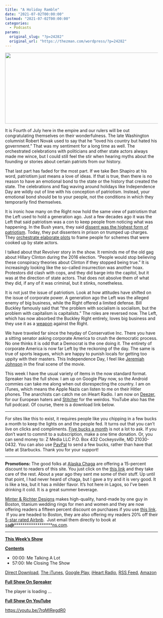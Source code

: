 ```yaml
---
title: "A Holiday Ramble"
date: "2021-07-02T00:00:00"
lastmod: "2021-07-02T00:00:00"
categories:
  - Podcasts
params:
  original_slug: "?p=24282"
  original_url: "https://thezman.com/wordpress/?p=24282"
---
```


[<img
src="http://thezman.com/wordpress/wp-content/uploads/2018/01/Power-Hour.png"
decoding="async" width="600" height="233" />](http://thezman.com/wordpress/wp-content/uploads/2018/01/Power-Hour.png)

It is Fourth of July here in the empire and our rulers will be out
congratulating themselves on their wonderfulness. The late Washington
columnist Robert Novak used to say that he “loved his country but hated
his government.” That was my sentiment for a long time as well. The
orchestrated celebrations with politicians and other state actors always
made me wince, but I could still feel the stir when hearing myths about
the founding or stories about certain patriots from our history.

That last part has faded for the most part. If we take Ben Shapiro at
his word, patriotism just means a love of ideas. If that is true, then
there is no reason to have an emotional bond to the state or the history
that created the state. The celebrations and flag waving around holidays
like Independence Day are wildly out of line with his conception of
patriotism. Instead, your emotional bond should be to your people, not
the conditions in which they temporarily find themselves.

It is ironic how many on the Right now hold the same view of patriotism
that the Left used to hold a generation ago. Just a few decades ago it
was the Left that said patriotism was a con to keep people from noticing
what was happening. In the Bush years, they said
<a href="https://archive.is/fmg2L" rel="noopener"
target="_blank">dissent was the highest form of patriotism</a>. Today,
they put dissenters in prison on trumped up charges. They <a
href="https://www.revolver.news/2021/06/stewart-rhodes-oath-keepers-missing-link-fbi-unindicted-co-conspirator/"
rel="noopener" target="_blank">orchestrate elaborate plots</a> to frame
people for schemes that were cooked up by state actors.

I talked about that Revolver story in the show. It reminds me of the old
gag about Hillary Clinton during the 2016 election. “People would stop
believing these conspiracy theories about Clinton if they stopped being
true.” It is increasingly looking like the so-called insurrection was
another hoax. Protestors did clash with cops, and they did barge into
the capitol, but it was at the direction of state actors. That does not
absolve them of what they did, if any of it was criminal, but it stinks,
nonetheless.

It is not just the issue of patriotism. Look at how attitudes have
shifted on the issue of corporate power. A generation ago the Left was
the alleged enemy of big business, while the Right offered a limited
defense. Bill Buckley famously said that “the problem with socialism is
socialism, but the problem with capitalism is capitalists.” The roles
are reversed now. The Left, which has now absorbed the Buckley Right
entirely, loves big business and they use it as a <a
href="https://www.breitbart.com/clips/2021/07/01/manchin-when-corporate-america-pushes-back-the-legislatures-will-do-the-right-thing-on-voting-laws/"
rel="noopener" target="_blank">weapon</a> against the Right.

We have traveled far since the heyday of Conservative Inc. There you
have a sitting senator asking corporate America to crush the democratic
process. No one thinks it is odd that a Democrat is the one doing it.
The entirety of corporate America is now far Left by the reckoning of
the day. The same is true of sports leagues, which are happy to punish
locals for getting too uppity with their masters. This Independence Day,
I feel like <a href="https://youtu.be/95ND_fwX2fM" rel="noopener"
target="_blank">Jeremiah Johnson</a> in the final scene of the movie.

This week I have the usual variety of items in the now standard format.
Spreaker has the full show. I am up on Google Play now, so the Android
commies can take me along when out disrespecting the country. I am on
iTunes, which means the Apple Nazis can listen to me on their Hitler
phones. The anarchists can catch me on iHeart Radio. I am now on
<a href="https://www.deezer.com/show/623032" rel="noopener noreferrer"
target="_blank">Deezer</a>, for our European haters and <a
href="https://www.stitcher.com/podcast/the-z-blog-power-hour?refid=stpr"
rel="noopener noreferrer" target="_blank">Stitcher</a> for the weirdos.
YouTube also has the full podcast. Of course, there is a download link
below.

------------------------------------------------------------------------

For sites like this to exist, it requires people like you chipping in a
few bucks a month to keep the lights on and the people fed. It turns out
that you can’t live on clicks and compliments.
<a href="https://www.subscribestar.com/the-z-blog"
rel="noopener noreferrer" target="_blank">Five bucks a month</a> is not
a lot to ask. If you don’t want to commit to a subscription, make a one
time donation. Or, you can send money to: Z Media LLC P.O. Box 432
Cockeysville, MD 21030-0432. You can also use <a
href="https://www.paypal.com/cgi-bin/webscr?cmd=_s-xclick&amp;hosted_button_id=UDAS2Q8JYA6CN&amp;source=url"
rel="noopener noreferrer" target="_blank">PayPal</a> to send a few
bucks, rather than have that latte at Starbucks. Thank you for your
support!

------------------------------------------------------------------------

**Promotions:** The good folks at
<a href="https://alaskachaga.us/" rel="noopener noreferrer"
target="_blank">Alaska Chaga</a> are offering a 15-percent discount to
readers of this site. You just click on the
<a href="https://alaskachaga.us/discount/ZMAN" rel="noopener noreferrer"
target="_blank">this link</a> and they take care of the rest. About a
year ago they sent me some of their stuff. Up until that point, I had
never heard of chaga, but I gave a try and it is very good. It is like a
tea, but it has a milder flavor. It’s hot here in Lagos, so I’ve been
drinking it cold. It is a great summer beverage.

<a href="https://www.minterandrichterdesigns.com/"
rel="noreferrer nofollow noopener" target="_blank">Minter &amp; Richter
Designs</a> makes high-quality, hand-made by one guy in Boston, titanium
wedding rings for men and women and they are now offering readers a
fifteen percent discount on purchases if you use
<a href="https://www.minterandrichterdesigns.com/discount/ZMAN"
rel="noreferrer nofollow noopener" target="_blank">this link</a>. 
 <span class="highlight"><span class="colour"><span class="font"><span class="size">If
you are headed to Boston, they are also offering my readers 20% off
their <a
href="https://www.airbnb.com/users/7988017/listings?user_id=7988017&amp;s=3"
rel="noopener noreferrer" target="_blank">5-star rated Airbnb</a>.  Just
email them directly to book at
<a href="mailto:sa***@*********************ns.com"
data-original-string="ZHsp462TfHVZG8+XIjqmrQ==cb7Pz/hkqi8HR6T1tgbH7HkU+5c34xuaQNQfG8B4PMZPMeoz1NUiscFHHH7dlBq9I80"><span
class="apbct-email-encoder"
data-original-string="zS2m950m6xDmKMULU06YWg==cb7gUpPsmMgu+ZwVkfAbDa8tiIdznlcEVcR7OEn8MvC+5ym4T7ZlFDxgQEQQ4jzEC6J"
title="This contact has been encoded by Anti-Spam by CleanTalk. Click to decode. To finish the decoding make sure that JavaScript is enabled in your browser.">sa<span
class="apbct-blur">***</span>@<span
class="apbct-blur">*********************</span>ns.com</span></a>.</span></span></span></span>

------------------------------------------------------------------------

**<u>This Week’s Show</u>**

**<u>Contents</u>**

-   00:00: Me Talking A Lot
-   57:00: Me Closing The Show

<a href="https://api.spreaker.com/v2/episodes/45538121/download.mp3"
rel="noopener" target="_blank">Direct Download</a>, <a
href="https://itunes.apple.com/us/podcast/the-z-blog-power-hour/id1262799640?mt=2"
rel="noopener noreferrer" target="_blank">The iTunes</a>, <a
href="https://podcasts.google.com/?feed=aHR0cHM6Ly93d3cuc3ByZWFrZXIuY29tL3Nob3cvMjU4OTY1Ny9lcGlzb2Rlcy9mZWVk"
rel="noopener noreferrer" target="_blank">Google Play</a>, <a href="https://www.iheart.com/podcast/the-z-blog-power-hour-29246491/"
rel="noopener noreferrer" target="_blank">iHeart Radio,</a>
<a href="https://www.spreaker.com/show/2589657/episodes/feed"
rel="noopener noreferrer" target="_blank">RSS Feed</a>, <a
href="https://music.amazon.com/podcasts/0d8bc343-742c-40fe-95c8-616ccf4cf1fa/The-Z-Blog-Power-Hour"
rel="noopener noreferrer" target="_blank">Amazon</a>

**<u>Full Show On Spreaker</u>**

The player is loading ...

<span class="widget_spinner dark"></span>

**<u>Full Show On YouTube</u>**

https://youtu.be/7rqMIRegdR0
